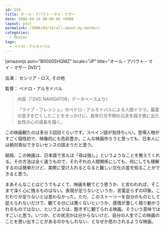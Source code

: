 ```yaml
---
id: 234
title: オール・アバウト・マイ・マザー
date: 2006-04-16 00:00:00 +0900
layout: post
permalink: /2006/04/16/all-about-my-mother/
categories:
  - Movies
tags:
  - ペドロ・アルモドバル
---
```

[amazonjs asin=&#8221;B00005HQMZ&#8221; locale=&#8221;JP&#8221; title=&#8221;オール・アバウト・マイ・マザー DVD&#8221;]

出演： セシリア・ロス, その他
  
監督： ペドロ・アルモドバル

<!--more-->

> 内容（「DVD NAVIGATOR」データベースより）
  
> 『ライブ・フレッシュ』のペドロ・アルモドバルによる人間ドラマ。最愛の息子を亡くしたことをきっかけに、長年行方不明の元夫を探す旅に出た女性の心の成長を描く。 

この映画観たのは多分３回目ぐらいです。スペイン語が気持ちいい。登場人物がすごく個性的で、映像的にも色彩豊か。こんな映画作ろうと思っても、日本人には絶対真似できないセンスの固まりだと思う。
  
結局、この映画は、日本語で言えば「母は強し」というようなことを教えてくれる。その方法は全く違うもので、それぞれの人間関係にしても、何にしても理解するのは簡単だけど、実際に受け入れるとなると難しい文化の差を知ることができると思う。
  
まあそんなことはどうでもよくて、映画を観てどう思うか、と言われれば、そこまで深く心に残るものはない。表現が足りないというか、言葉足らずの印象。こだわりが足りないとは思わなかった。ただ、このストーリーを自分のものとして捉えられないだけで、観てる分には悪くないというか、感情が激しく揺り動かされるものではない、というよりは、飽きずに観てられる映画。そういう意味ではすごいと思う。いつか、どの状況かは分からないけど、自分の人生でこの映画のことを思い出すことがあるのかもしれない、となぜか思わされるような映画。
